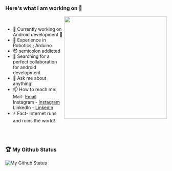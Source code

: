 ### Here's what I am working on 👋

 <img align='right' src='https://media.giphy.com/media/WodOtJNNNQEXRSSXp2/giphy.gif?raw=true' width='320"'>                                                                          <br>

- 🔭 Currently working on Android development 🔧                   
- 🤖 Experience in Robotics ; Arduino
- 😈 semicolon addicted
- 👯 Searching for a perfect collaboration for android development
- 💬 Ask me about anything!
- 📫 How to reach me:<br>  Mail- [Email](sudhamshubhats.02@gmail.com)<br>
                       Instagram - [Instagram](instagram.com/iamsudhamshu)<br>
                       LinkedIn - [LinkedIn](https://www.linkedin.com/in/sudhamshu-bhat-8b45961b7/)
- ⚡ Fact- Internet runs and ruins the world!   

<br><br>

### 🏆 My Github Status
![My Github Status](https://github-readme-stats.vercel.app/api?username=sudhamshu137&show_icons=true&theme=radical&line_height=33)



